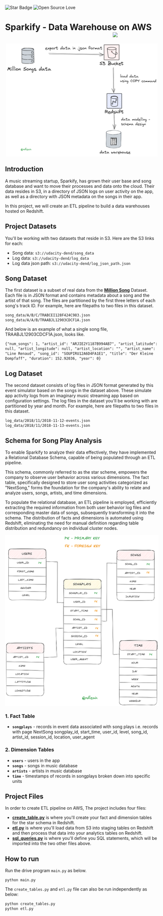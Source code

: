 ![Star Badge](https://img.shields.io/static/v1?label=%F0%9F%8C%9F&message=If%20Useful&style=style=flat&color=BC4E99)
![Open Source Love](https://badges.frapsoft.com/os/v1/open-source.svg?v=103)

# Sparkify - Data Warehouse on AWS <img src="https://img.freepik.com/premium-vector/music-tape-with-pixel-art-style_475147-532.jpg" align="right" width="150" />

<br>
<div align = center>
<img src="assets/etl.png" align="center" width="500" />

</div>

## Introduction
A music streaming startup, Sparkify, has grown their user base and song database and want to move their processes and data onto the cloud. Their data resides in S3, in a directory of JSON logs on user activity on the app, as well as a directory with JSON metadata on the songs in their app.

In this project, we will create an ETL pipeline to build a data warehouses hosted on Redshift.

## Project Datasets
You'll be working with two datasets that reside in S3. Here are the S3 links for each:
* Song data: `s3://udacity-dend/song_data`
* Log data: `s3://udacity-dend/log_data`
* Log data json path: `s3://udacity-dend/log_json_path.json`

## Song Dataset
The first dataset is a subset of real data from the **[Million Song](http://millionsongdataset.com/)** Dataset. Each file is in JSON format and contains metadata about a song and the artist of that song. The files are partitioned by the first three letters of each song's track ID. For example, here are filepaths to two files in this dataset.

```
song_data/A/B/C/TRABCEI128F424C983.json
song_data/A/A/B/TRAABJL12903CDCF1A.json
```

And below is an example of what a single song file, TRAABJL12903CDCF1A.json, looks like.
```
{"num_songs": 1, "artist_id": "ARJIE2Y1187B994AB7", "artist_latitude": null, "artist_longitude": null, "artist_location": "", "artist_name": "Line Renaud", "song_id": "SOUPIRU12A6D4FA1E1", "title": "Der Kleine Dompfaff", "duration": 152.92036, "year": 0}
```

## Log Dataset
The second dataset consists of log files in JSON format generated by this event simulator based on the songs in the dataset above. These simulate app activity logs from an imaginary music streaming app based on configuration settings.
The log files in the dataset you'll be working with are partitioned by year and month. For example, here are filepaths to two files in this dataset.

```
log_data/2018/11/2018-11-12-events.json
log_data/2018/11/2018-11-13-events.json
```

## Schema for Song Play Analysis

To enable Sparkify to analyze their data effectively, they have implemented a Relational Database Schema, capable of being populated through an ETL pipeline.

This schema, commonly referred to as the star scheme, empowers the company to observe user behavior across various dimensions. The fact table, specifically designed to store user song activities categorized as "NextSong," forms the foundation for the company's ability to relate and analyze users, songs, artists, and time dimensions.

To populate the relational database, an ETL pipeline is employed, efficiently extracting the required information from both user behavior log files and corresponding master data of songs, subsequently transforming it into the schema. The distribution of facts and dimensions is automated using Redshift, eliminating the need for manual definition regarding table distribution and redundancy on individual cluster nodes.

<div align='center'>
<img src="assets/schema.png" align="center" width="600" />
</div>

### 1. Fact Table
* **`songplays`** - records in event data associated with song plays i.e. records with page NextSong
songplay_id, start_time, user_id, level, song_id, artist_id, session_id, location, user_agent

### 2. Dimension Tables
* **`users`** - users in the app
* **`songs`** - songs in music database
* **`artists`** - artists in music database
* **`time`** - timestamps of records in songplays broken down into specific units

##  Project Files

In order to create ETL pipeline on AWS, The project includes four files:
* **[create_table.py](create_table.py)** is where you'll create your fact and dimension tables for the star schema in Redshift.
* **[etl.py](etl.py)** is where you'll load data from S3 into staging tables on Redshift and then process that data into your analytics tables on Redshift.
* **[sql_queries.py](sql_queries.py)** is where you'll define you SQL statements, which will be imported into the two other files above.

## How to run
Run the drive program ```main.py``` as below.
```
python main.py
``` 

The ```create_tables.py``` and ```etl.py``` file can also be run independently as below:
```
python create_tables.py 
python etl.py 
```